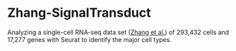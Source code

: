 # Zhang-SignalTransduct
Analyzing a single-cell RNA-seq data set ([Zhang et al.](https://pubmed.ncbi.nlm.nih.gov/35027529/)) of 293,432 cells and 17,277 genes with Seurat to identify the major cell types. 
